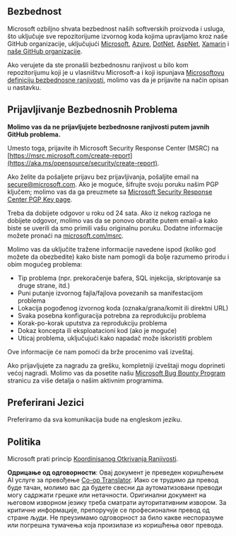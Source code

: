 <!--
CO_OP_TRANSLATOR_METADATA:
{
  "original_hash": "2d33a71bed73d6daee78e2d473ece975",
  "translation_date": "2025-05-19T12:15:42+00:00",
  "source_file": "SECURITY.md",
  "language_code": "sr"
}
-->
## Bezbednost

Microsoft ozbiljno shvata bezbednost naših softverskih proizvoda i usluga, što uključuje sve repozitorijume izvornog koda kojima upravljamo kroz naše GitHub organizacije, uključujući [Microsoft](https://github.com/microsoft), [Azure](https://github.com/Azure), [DotNet](https://github.com/dotnet), [AspNet](https://github.com/aspnet), [Xamarin](https://github.com/xamarin) i [naše GitHub organizacije](https://opensource.microsoft.com/).

Ako verujete da ste pronašli bezbednosnu ranjivost u bilo kom repozitorijumu koji je u vlasništvu Microsoft-a i koji ispunjava [Microsoftovu definiciju bezbednosne ranjivosti](https://aka.ms/opensource/security/definition), molimo vas da je prijavite na način opisan u nastavku.

## Prijavljivanje Bezbednosnih Problema

**Molimo vas da ne prijavljujete bezbednosne ranjivosti putem javnih GitHub problema.**

Umesto toga, prijavite ih Microsoft Security Response Center (MSRC) na [https://msrc.microsoft.com/create-report](https://aka.ms/opensource/security/create-report).

Ako želite da pošaljete prijavu bez prijavljivanja, pošaljite email na [secure@microsoft.com](mailto:secure@microsoft.com). Ako je moguće, šifrujte svoju poruku našim PGP ključem; molimo vas da ga preuzmete sa [Microsoft Security Response Center PGP Key page](https://aka.ms/opensource/security/pgpkey).

Treba da dobijete odgovor u roku od 24 sata. Ako iz nekog razloga ne dobijete odgovor, molimo vas da se ponovo obratite putem email-a kako biste se uverili da smo primili vašu originalnu poruku. Dodatne informacije možete pronaći na [microsoft.com/msrc](https://aka.ms/opensource/security/msrc).

Molimo vas da uključite tražene informacije navedene ispod (koliko god možete da obezbedite) kako biste nam pomogli da bolje razumemo prirodu i obim mogućeg problema:

  * Tip problema (npr. prekoračenje bafera, SQL injekcija, skriptovanje sa druge strane, itd.)
  * Puni putanje izvornog fajla/fajlova povezanih sa manifestacijom problema
  * Lokacija pogođenog izvornog koda (oznaka/grana/komit ili direktni URL)
  * Svaka posebna konfiguracija potrebna za reprodukciju problema
  * Korak-po-korak uputstva za reprodukciju problema
  * Dokaz koncepta ili eksploatacioni kod (ako je moguće)
  * Uticaj problema, uključujući kako napadač može iskoristiti problem

Ove informacije će nam pomoći da brže procenimo vaš izveštaj.

Ako prijavljujete za nagradu za grešku, kompletniji izveštaji mogu doprineti većoj nagradi. Molimo vas da posetite našu [Microsoft Bug Bounty Program](https://aka.ms/opensource/security/bounty) stranicu za više detalja o našim aktivnim programima.

## Preferirani Jezici

Preferiramo da sva komunikacija bude na engleskom jeziku.

## Politika

Microsoft prati princip [Koordinisanog Otkrivanja Ranjivosti](https://aka.ms/opensource/security/cvd).

**Одрицање од одговорности**:
Овај документ је преведен коришћењем AI услуге за превођење [Co-op Translator](https://github.com/Azure/co-op-translator). Иако се трудимо да превод буде тачан, молимо вас да будете свесни да аутоматизовани преводи могу садржати грешке или нетачности. Оригинални документ на његовом изворном језику треба сматрати ауторитативним извором. За критичне информације, препоручује се професионални превод од стране људи. Не преузимамо одговорност за било какве неспоразуме или погрешна тумачења која произилазе из коришћења овог превода.